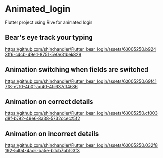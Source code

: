 # Animated_login

Flutter project using Rive for animated login

## Bear's eye track your typing

https://github.com/shinchandler/Flutter_bear_login/assets/63005250/b9243ff6-c4cb-49ed-8751-5e0e31beb829

## Animation switching when fields are switched

https://github.com/shinchandler/Flutter_bear_login/assets/63005250/69f417f8-e210-4b0f-ad40-4fc637c14686

## Animation on correct details

https://github.com/shinchandler/Flutter_bear_login/assets/63005250/cf003d8f-b792-49e6-8a38-5232ccec25f2

## Animation on incorrect details

https://github.com/shinchandler/Flutter_bear_login/assets/63005250/032f8192-5d04-4ac6-ba5e-bdcb7bb103f3











